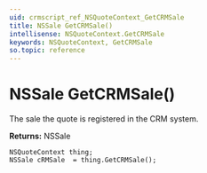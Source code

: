 ```yaml
---
uid: crmscript_ref_NSQuoteContext_GetCRMSale
title: NSSale GetCRMSale()
intellisense: NSQuoteContext.GetCRMSale
keywords: NSQuoteContext, GetCRMSale
so.topic: reference
---
```


# NSSale GetCRMSale()

The sale the quote is registered in the CRM system.

**Returns:** NSSale

```crmscript
NSQuoteContext thing;
NSSale cRMSale  = thing.GetCRMSale();
```

